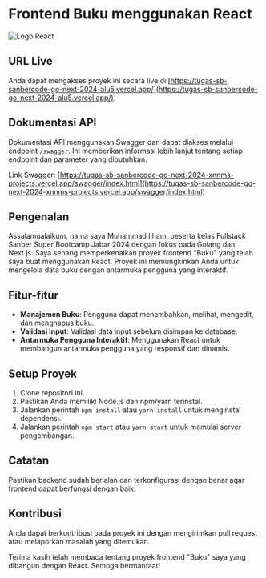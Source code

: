 # Frontend Buku menggunakan React

![Logo React](https://upload.wikimedia.org/wikipedia/commons/a/a7/React-icon.svg)

## URL Live

Anda dapat mengakses proyek ini secara live di [https://tugas-sb-sanbercode-go-next-2024-alu5.vercel.app/](https://tugas-sb-sanbercode-go-next-2024-alu5.vercel.app/).

## Dokumentasi API

Dokumentasi API menggunakan Swagger dan dapat diakses melalui endpoint `/swagger`. Ini memberikan informasi lebih lanjut tentang setiap endpoint dan parameter yang dibutuhkan.

Link Swagger: [https://tugas-sb-sanbercode-go-next-2024-xnnms-projects.vercel.app/swagger/index.html](https://tugas-sb-sanbercode-go-next-2024-xnnms-projects.vercel.app/swagger/index.html)


## Pengenalan

Assalamualaikum, nama saya Muhammad Ilham, peserta kelas Fullstack Sanber Super Bootcamp Jabar 2024 dengan fokus pada Golang dan Next.js. Saya senang memperkenalkan proyek frontend "Buku" yang telah saya buat menggunakan React. Proyek ini memungkinkan Anda untuk mengelola data buku dengan antarmuka pengguna yang interaktif.

## Fitur-fitur

- **Manajemen Buku**: Pengguna dapat menambahkan, melihat, mengedit, dan menghapus buku.
- **Validasi Input**: Validasi data input sebelum disimpan ke database.
- **Antarmuka Pengguna Interaktif**: Menggunakan React untuk membangun antarmuka pengguna yang responsif dan dinamis.

## Setup Proyek

1. Clone repositori ini.
2. Pastikan Anda memiliki Node.js dan npm/yarn terinstal.
3. Jalankan perintah `npm install` atau `yarn install` untuk menginstal dependensi.
4. Jalankan perintah `npm start` atau `yarn start` untuk memulai server pengembangan.

## Catatan

Pastikan backend sudah berjalan dan terkonfigurasi dengan benar agar frontend dapat berfungsi dengan baik.

## Kontribusi

Anda dapat berkontribusi pada proyek ini dengan mengirimkan pull request atau melaporkan masalah yang ditemukan.

Terima kasih telah membaca tentang proyek frontend "Buku" saya yang dibangun dengan React. Semoga bermanfaat!
